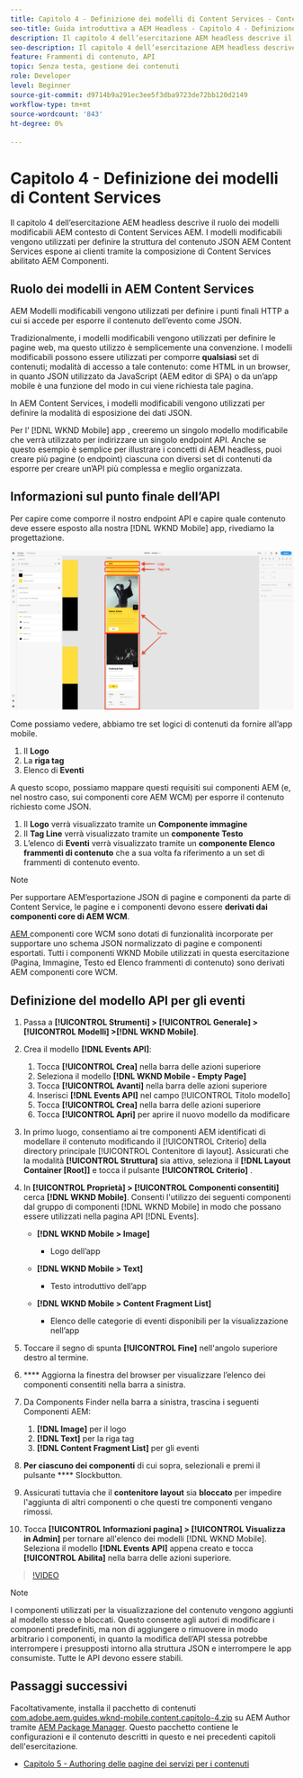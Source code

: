 ```yaml
---
title: Capitolo 4 - Definizione dei modelli di Content Services - Content Services
seo-title: Guida introduttiva a AEM Headless - Capitolo 4 - Definizione dei modelli di Content Services
description: Il capitolo 4 dell’esercitazione AEM headless descrive il ruolo dei modelli modificabili AEM contesto di Content Services AEM. I modelli modificabili vengono utilizzati per definire la struttura del contenuto JSON AEM Content Services verrà in ultima analisi esposto.
seo-description: Il capitolo 4 dell’esercitazione AEM headless descrive il ruolo dei modelli modificabili AEM contesto di Content Services AEM. I modelli modificabili vengono utilizzati per definire la struttura del contenuto JSON AEM Content Services verrà in ultima analisi esposto.
feature: Frammenti di contenuto, API
topic: Senza testa, gestione dei contenuti
role: Developer
level: Beginner
source-git-commit: d9714b9a291ec3ee5f3dba9723de72bb120d2149
workflow-type: tm+mt
source-wordcount: '843'
ht-degree: 0%

---
```



# Capitolo 4 - Definizione dei modelli di Content Services

Il capitolo 4 dell’esercitazione AEM headless descrive il ruolo dei modelli modificabili AEM contesto di Content Services AEM. I modelli modificabili vengono utilizzati per definire la struttura del contenuto JSON AEM Content Services espone ai clienti tramite la composizione di Content Services abilitato AEM Componenti.

## Ruolo dei modelli in AEM Content Services

AEM Modelli modificabili vengono utilizzati per definire i punti finali HTTP a cui si accede per esporre il contenuto dell’evento come JSON.

Tradizionalmente, i modelli modificabili vengono utilizzati per definire le pagine web, ma questo utilizzo è semplicemente una convenzione. I modelli modificabili possono essere utilizzati per comporre **qualsiasi** set di contenuti; modalità di accesso a tale contenuto: come HTML in un browser, in quanto JSON utilizzato da JavaScript (AEM editor di SPA) o da un’app mobile è una funzione del modo in cui viene richiesta tale pagina.

In AEM Content Services, i modelli modificabili vengono utilizzati per definire la modalità di esposizione dei dati JSON.

Per l’ [!DNL WKND Mobile] app , creeremo un singolo modello modificabile che verrà utilizzato per indirizzare un singolo endpoint API. Anche se questo esempio è semplice per illustrare i concetti di AEM headless, puoi creare più pagine (o endpoint) ciascuna con diversi set di contenuti da esporre per creare un’API più complessa e meglio organizzata.

## Informazioni sul punto finale dell’API

Per capire come comporre il nostro endpoint API e capire quale contenuto deve essere esposto alla nostra [!DNL WKND Mobile] app, rivediamo la progettazione.

![Decomposizione della pagina API degli eventi](./assets/chapter-4/design-to-component-mapping.png)

Come possiamo vedere, abbiamo tre set logici di contenuti da fornire all’app mobile.

1. Il **Logo**
2. La **riga tag**
3. Elenco di **Eventi**

A questo scopo, possiamo mappare questi requisiti sui componenti AEM (e, nel nostro caso, sui componenti core AEM WCM) per esporre il contenuto richiesto come JSON.

1. Il **Logo** verrà visualizzato tramite un **Componente immagine**
2. Il **Tag Line** verrà visualizzato tramite un **componente Testo**
3. L’elenco di **Eventi** verrà visualizzato tramite un **componente Elenco frammenti di contenuto** che a sua volta fa riferimento a un set di frammenti di contenuto evento.

>[!NOTE]
>
>Per supportare AEM’esportazione JSON di pagine e componenti da parte di Content Service, le pagine e i componenti devono essere **derivati dai componenti core di AEM WCM**.
>
>[AEM ](https://github.com/Adobe-Marketing-Cloud/aem-core-wcm-components) componenti core WCM sono dotati di funzionalità incorporate per supportare uno schema JSON normalizzato di pagine e componenti esportati. Tutti i componenti WKND Mobile utilizzati in questa esercitazione (Pagina, Immagine, Testo ed Elenco frammenti di contenuto) sono derivati AEM componenti core WCM.

## Definizione del modello API per gli eventi

1. Passa a **[!UICONTROL Strumenti] > [!UICONTROL Generale] > [!UICONTROL Modelli] >[!DNL WKND Mobile]**.

1. Crea il modello **[!DNL Events API]**:

   1. Tocca **[!UICONTROL Crea]** nella barra delle azioni superiore
   1. Seleziona il modello **[!DNL WKND Mobile - Empty Page]**
   1. Tocca **[!UICONTROL Avanti]** nella barra delle azioni superiore
   1. Inserisci **[!DNL Events API]** nel campo [!UICONTROL Titolo modello]
   1. Tocca **[!UICONTROL Crea]** nella barra delle azioni superiore
   1. Tocca **[!UICONTROL Apri]** per aprire il nuovo modello da modificare

1. In primo luogo, consentiamo ai tre componenti AEM identificati di modellare il contenuto modificando il [!UICONTROL Criterio] della directory principale [!UICONTROL Contenitore di layout]. Assicurati che la modalità **[!UICONTROL Struttura]** sia attiva, seleziona il **[!DNL Layout Container \[Root\]]** e tocca il pulsante **[!UICONTROL Criterio]** .
1. In **[!UICONTROL Proprietà] > [!UICONTROL Componenti consentiti]** cerca **[!DNL WKND Mobile]**. Consenti l&#39;utilizzo dei seguenti componenti dal gruppo di componenti [!DNL WKND Mobile] in modo che possano essere utilizzati nella pagina API [!DNL Events].

   * **[!DNL WKND Mobile > Image]**

      * Logo dell’app
   * **[!DNL WKND Mobile > Text]**

      * Testo introduttivo dell’app
   * **[!DNL WKND Mobile > Content Fragment List]**

      * Elenco delle categorie di eventi disponibili per la visualizzazione nell’app



1. Toccare il segno di spunta **[!UICONTROL Fine]** nell&#39;angolo superiore destro al termine.
1. **** Aggiorna la finestra del browser per visualizzare l’elenco dei componenti   consentiti nella barra a sinistra.
1. Da Components Finder nella barra a sinistra, trascina i seguenti Componenti AEM:
   1. **[!DNL Image]** per il logo
   2. **[!DNL Text]** per la riga tag
   3. **[!DNL Content Fragment List]** per gli eventi
1. **Per ciascuno dei componenti** di cui sopra, selezionali e premi il pulsante  **** Slockbutton.
1. Assicurati tuttavia che il **contenitore layout** sia **bloccato** per impedire l&#39;aggiunta di altri componenti o che questi tre componenti vengano rimossi.
1. Tocca **[!UICONTROL Informazioni pagina] > [!UICONTROL Visualizza in Admin]** per tornare all&#39;elenco dei modelli [!DNL WKND Mobile]. Seleziona il modello **[!DNL Events API]** appena creato e tocca **[!UICONTROL Abilita]** nella barra delle azioni superiore.

>[!VIDEO](https://video.tv.adobe.com/v/28342/?quality=12&learn=on)

>[!NOTE]
>
> I componenti utilizzati per la visualizzazione del contenuto vengono aggiunti al modello stesso e bloccati. Questo consente agli autori di modificare i componenti predefiniti, ma non di aggiungere o rimuovere in modo arbitrario i componenti, in quanto la modifica dell’API stessa potrebbe interrompere i presupposti intorno alla struttura JSON e interrompere le app consumiste. Tutte le API devono essere stabili.

## Passaggi successivi

Facoltativamente, installa il pacchetto di contenuti [com.adobe.aem.guides.wknd-mobile.content.capitolo-4.zip](https://github.com/adobe/aem-guides-wknd-mobile/releases/latest) su AEM Author tramite [AEM Package Manager](http://localhost:4502/crx/packmgr/index.jsp). Questo pacchetto contiene le configurazioni e il contenuto descritti in questo e nei precedenti capitoli dell&#39;esercitazione.

* [Capitolo 5 - Authoring delle pagine dei servizi per i contenuti](./chapter-5.md)
